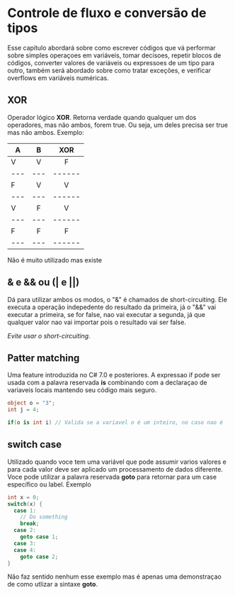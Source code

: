 # Controle de fluxo e conversão de tipos

Esse capítulo abordará sobre como escrever códigos que vá performar sobre simples operaçoes em variáveis, tomar decisoes, repetir blocos de códigos, converter valores de variáveis ou expressoes de um tipo para outro, também será abordado sobre como tratar exceções, e verificar overflows em variáveis numéricas.

## XOR
Operador lógico **XOR**. Retorna verdade quando qualquer um dos operadores, mas não ambos, forem true. Ou seja, um deles precisa ser true mas não ambos. Exemplo:

| A | B |  XOR |
|---|:---:|:------:| 
| V | V |  F   |  true ^ true = false
|---|---|------|
| F | V |  V   |  false ^ true = true
|---|---|------|
| V | F |  V   |  true ^ false = true
|---|---|------|
| F | F |  F   |  false ^ false = false
|---|---|------|

Não é muito utilizado mas existe

## & e && ou (| e ||)

Dá para utilizar ambos os modos, o "&" é chamados de short-circuiting. Ele executa a operação indepedente do resultado da primeira, já o "&&" vai executar a primeira, se for false, nao vai executar a segunda, já que qualquer valor nao vai importar pois o resultado vai ser false.

*Evite usar o short-circuiting*.


## Patter matching 

Uma feature introduzida no C# 7.0 e posteriores. A expressao if pode ser usada com a palavra reservada **is** combinando com a declaraçao de variaveis locais mantendo seu código mais seguro.
```C#
object o = "3";
int j = 4;

if(o is int i) // Valida se a variavel o é um inteiro, no caso nao é
```

## switch case

Utilizado quando voce tem uma variável que pode assumir varios valores e para cada valor deve ser aplicado um processamento de dados diferente. Voce pode utilizar a palavra reservada **goto** para retornar para um case específico ou label. Exemplo
```C#
int x = 0;
switch(x) {
  case 1: 
    // Do something
    break;
  case 2:
    goto case 1;
  case 3:
  case 4:
    goto case 2;
}
```

Não faz sentido nenhum esse exemplo mas é apenas uma demonstraçao de como utlizar a sintaxe **goto**.
